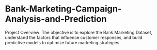 # Bank-Marketing-Campaign-Analysis-and-Prediction
Project Overview: The objective is to explore the Bank Marketing Dataset, understand the factors that influence customer responses, and build predictive models to optimize future marketing strategies.
